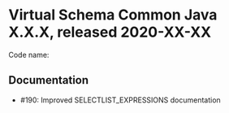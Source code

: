 # Virtual Schema Common Java X.X.X, released 2020-XX-XX

Code name: 

## Documentation

* #190: Improved SELECTLIST_EXPRESSIONS documentation
